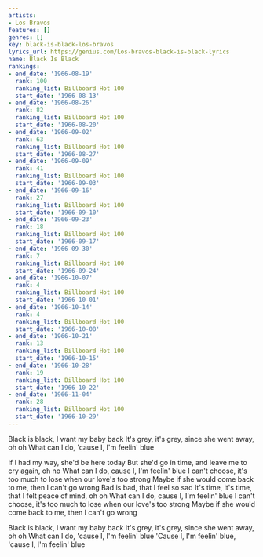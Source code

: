 ```yaml
---
artists:
- Los Bravos
features: []
genres: []
key: black-is-black-los-bravos
lyrics_url: https://genius.com/Los-bravos-black-is-black-lyrics
name: Black Is Black
rankings:
- end_date: '1966-08-19'
  rank: 100
  ranking_list: Billboard Hot 100
  start_date: '1966-08-13'
- end_date: '1966-08-26'
  rank: 82
  ranking_list: Billboard Hot 100
  start_date: '1966-08-20'
- end_date: '1966-09-02'
  rank: 63
  ranking_list: Billboard Hot 100
  start_date: '1966-08-27'
- end_date: '1966-09-09'
  rank: 41
  ranking_list: Billboard Hot 100
  start_date: '1966-09-03'
- end_date: '1966-09-16'
  rank: 27
  ranking_list: Billboard Hot 100
  start_date: '1966-09-10'
- end_date: '1966-09-23'
  rank: 18
  ranking_list: Billboard Hot 100
  start_date: '1966-09-17'
- end_date: '1966-09-30'
  rank: 7
  ranking_list: Billboard Hot 100
  start_date: '1966-09-24'
- end_date: '1966-10-07'
  rank: 4
  ranking_list: Billboard Hot 100
  start_date: '1966-10-01'
- end_date: '1966-10-14'
  rank: 4
  ranking_list: Billboard Hot 100
  start_date: '1966-10-08'
- end_date: '1966-10-21'
  rank: 13
  ranking_list: Billboard Hot 100
  start_date: '1966-10-15'
- end_date: '1966-10-28'
  rank: 19
  ranking_list: Billboard Hot 100
  start_date: '1966-10-22'
- end_date: '1966-11-04'
  rank: 28
  ranking_list: Billboard Hot 100
  start_date: '1966-10-29'
---
```

Black is black, I want my baby back
It's grey, it's grey, since she went away, oh oh
What can I do, 'cause I, I'm feelin' blue


If I had my way, she'd be here today
But she'd go in time, and leave me to cry again, oh no
What can I do, cause I, I'm feelin' blue
I can't choose, it's too much to lose when our love's too strong
Maybe if she would come back to me, then I can't go wrong
Bad is bad, that I feel so sad
It's time, it's time, that I felt peace of mind, oh oh
What can I do, cause I, I'm feelin' blue
I can't choose, it's too much to lose when our love's too strong
Maybe if she would come back to me, then I can't go wrong


Black is black, I want my baby back
It's grey, it's grey, since she went away, oh oh
What can I do, 'cause I, I'm feelin' blue
'Cause I, I'm feelin' blue, 'cause I, I'm feelin' blue
